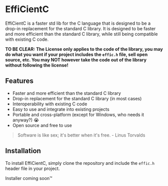 # EffiCientC
EffiCientC is a faster std lib for the C language that is designed to be a drop-in replacement for the standard C library.
It is designed to be faster and more efficient than the standard C library, while still being compatible with existing C code.

**TO BE CLEAR: The License only applies to the code of the library, you may do what you want if your project includes the `effic.h` file, sell open source, etc. You may NOT however take the code out of the library without following the license!**

## Features
- Faster and more efficient than the standard C library
- Drop-in replacement for the standard C library (in most cases)
- Interoperability with existing C code
- Easy to use and integrate into existing projects
- Portable and cross-platform (except for Windows, who needs it anyway?) :sob:
- Open source and free to use

> Software is like sex; it's better when it's free. - Linus Torvalds


## Installation
To install EffiCientC, simply clone the repository and include the `effic.h` header file in your project.

Installer coming soon™
